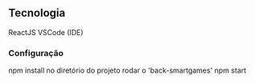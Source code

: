 ## Tecnologia
ReactJS
VSCode (IDE)

### Configuração
npm install no diretório do projeto
rodar o 'back-smartgames'
npm start
